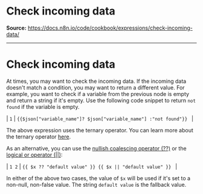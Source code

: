 # Check incoming data

**Source:** https://docs.n8n.io/code/cookbook/expressions/check-incoming-data/

---

# Check incoming data

At times, you may want to check the incoming data. If the incoming data doesn't match a condition, you may want to return a different value. For example, you want to check if a variable from the previous node is empty and return a string if it's empty. Use the following code snippet to return `not found` if the variable is empty.

| ``` 1 ``` | ``` {{$json["variable_name"]? $json["variable_name"] :"not found"}}  ``` |

The above expression uses the ternary operator. You can learn more about the ternary operator [here](https://developer.mozilla.org/en-US/docs/Web/JavaScript/Reference/Operators/Conditional_Operator).

As an alternative, you can use the [nullish coalescing operator (??)](https://developer.mozilla.org/en-US/docs/Web/JavaScript/Reference/Operators/Nullish_coalescing) or the [logical or operator (||)](https://developer.mozilla.org/en-US/docs/Web/JavaScript/Reference/Operators/Logical_OR):

| ``` 1 2 ``` | ``` {{ $x ?? "default value" }} {{ $x || "default value" }}  ``` |

In either of the above two cases, the value of `$x` will be used if it's set to a non-null, non-false value. The string `default value` is the fallback value.
